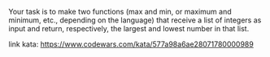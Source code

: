 Your task is to make two functions (max and min, or maximum and minimum, etc., depending on the language) that receive a list of integers as input and return, respectively, the largest and lowest number in that list.

link kata: https://www.codewars.com/kata/577a98a6ae28071780000989